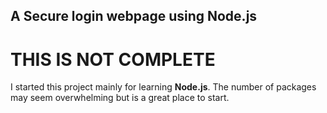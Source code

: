 ## A Secure login webpage using Node.js
# THIS IS NOT COMPLETE
I started this project mainly for learning **Node.js**. The number of packages may seem overwhelming but is a great place to start.

